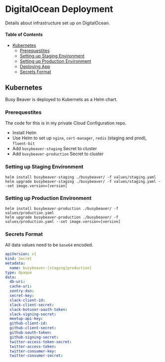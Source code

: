 # DigitalOcean Deployment

Details about infrastructure set up on DigitalOcean.

#### Table of Contents

<!-- TOC -->

- [Kubernetes](#kubernetes)
  - [Prerequestites](#prerequestites)
  - [Setting up Staging Environment](#setting-up-staging-environment)
  - [Setting up Production Environment](#setting-up-production-environment)
  - [Deploying App](#deploying-app)
  - [Secrets Format](#secrets-format)

<!-- /TOC -->

## Kubernetes

Busy Beaver is deployed to Kubernets as a Helm chart.

### Prerequestites

The code for this is in my private Cloud Configuration repo.

- Install Helm
- Use Helm to set up `nginx`, `cert-manager`, `redis` (staging and prod), `fluent-bit`
- Add `busybeaver-staging` Secret to cluster
- Add `busybeaver-production` Secret to cluster

### Setting up Staging Environment

```console
helm install busybeaver-staging ./busybeaver/ -f values/staging.yaml
helm upgrade busybeaver-staging ./busybeaver/ -f values/staging.yaml --set image.version=[version]
```

### Setting up Production Environment

```console
helm install busybeaver-production ./busybeaver/ -f values/production.yaml
helm upgrade busybeaver-production ./busybeaver/ -f values/production.yaml --set image.version=[version]
```

### Secrets Format

All data values need to be `base64` encoded.

```yaml
apiVersion: v1
kind: Secret
metadata:
  name: busybeaver-[staging|production]
type: Opaque
data:
  db-uri:
  cache-uri:
  sentry-dsn:
  secret-key:
  slack-client-id:
  slack-client-secret:
  slack-botuser-oauth-token:
  slack-signing-secret:
  meetup-api-key:
  github-client-id:
  github-client-secret:
  github-oauth-token:
  github-signing-secret:
  twitter-access-token-secret:
  twitter-access-token:
  twitter-consumer-key:
  twitter-consumer-secret:
```
